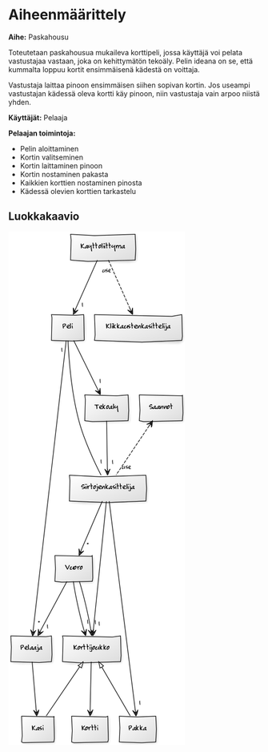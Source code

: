 # Aiheenmäärittely

**Aihe:** Paskahousu

Toteutetaan paskahousua mukaileva korttipeli, jossa käyttäjä voi pelata vastustajaa vastaan, joka on kehittymätön tekoäly. Pelin ideana on se, että kummalta loppuu kortit ensimmäisenä kädestä on voittaja.

Vastustaja laittaa pinoon ensimmäisen siihen sopivan kortin. Jos useampi vastustajan kädessä oleva kortti käy pinoon, niin vastustaja vain arpoo niistä yhden.

**Käyttäjät:** Pelaaja

**Pelaajan toimintoja:**
* Pelin aloittaminen
* Kortin valitseminen
* Kortin laittaminen pinoon
* Kortin nostaminen pakasta
* Kaikkien korttien nostaminen pinosta
* Kädessä olevien korttien tarkastelu

## Luokkakaavio
![Luokkakaavio](/dokumentaatio/luokkakaavio2.png)
